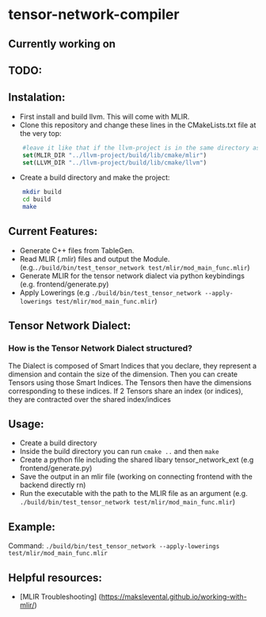 # tensor-network-compiler

## Currently working on

## TODO:

## Instalation:
- First install and build llvm. This will come with MLIR.
- Clone this repository and change these lines in the CMakeLists.txt file at the very top:
``` cmake
    #leave it like that if the llvm-project is in the same directory as this project
    set(MLIR_DIR "../llvm-project/build/lib/cmake/mlir")
    set(LLVM_DIR "../llvm-project/build/lib/cmake/llvm")
```
- Create a build directory and make the project:
```bash
    mkdir build
    cd build
    make
```

## Current Features:
- Generate C++ files from TableGen.
- Read MLIR (.mlir) files and output the Module. (e.g.`./build/bin/test_tensor_network test/mlir/mod_main_func.mlir`)
- Generate MLIR for the tensor network dialect via python keybindings (e.g. frontend/generate.py)
- Apply Lowerings (e.g `./build/bin/test_tensor_network --apply-lowerings test/mlir/mod_main_func.mlir`) 

## Tensor Network Dialect:
### How is the Tensor Network Dialect structured?
The Dialect is composed of Smart Indices that you declare, they represent a dimension and contain the size of the dimension. Then you can create Tensors using those Smart Indices. The Tensors then have the dimensions corresponding to these indices. If 2 Tensors share an index (or indices), they are contracted over the shared index/indices

## Usage:
- Create a build directory
- Inside the build directory you can run `cmake ..` and then `make`
- Create a python file including the shared libary tensor_network_ext (e.g frontend/generate.py)
- Save the output in an mlir file (working on connecting frontend with the backend directly rn)
- Run the executable with the path to the MLIR file as an argument (e.g. `./build/bin/test_tensor_network test/mlir/mod_main_func.mlir`)

## Example:
Command: `./build/bin/test_tensor_network --apply-lowerings test/mlir/mod_main_func.mlir`

## Helpful resources:
- [MLIR Troubleshooting] (https://makslevental.github.io/working-with-mlir/)
